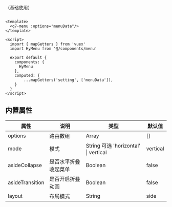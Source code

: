 （基础使用）

```vue

<template>
  <q7-menu :options="menuData"/>
</template>

<script>
  import { mapGetters } from 'vuex'
  import HyMenu from '@/components/menu'

  export default {
    components: {
      HyMenu
    },
    computed: {
        ...mapGetters('setting', ['menuData']),
    }
  }
</script>

```

内置属性
----
| 属性           | 说明                                            | 类型              | 默认值 |
| -------------- | ----------------------------------------------- | ----------------- | ------ |
| options | 路由数组 | Array | []
| mode | 模式 | String 可选 'horizontal' \| vertical  | vertical |
| asideCollapse | 是否水平折叠收起菜单 | Boolean | false |
| asideTransition | 是否开启折叠动画 | Boolean | false |
| layout | 布局模式 | String | side |



